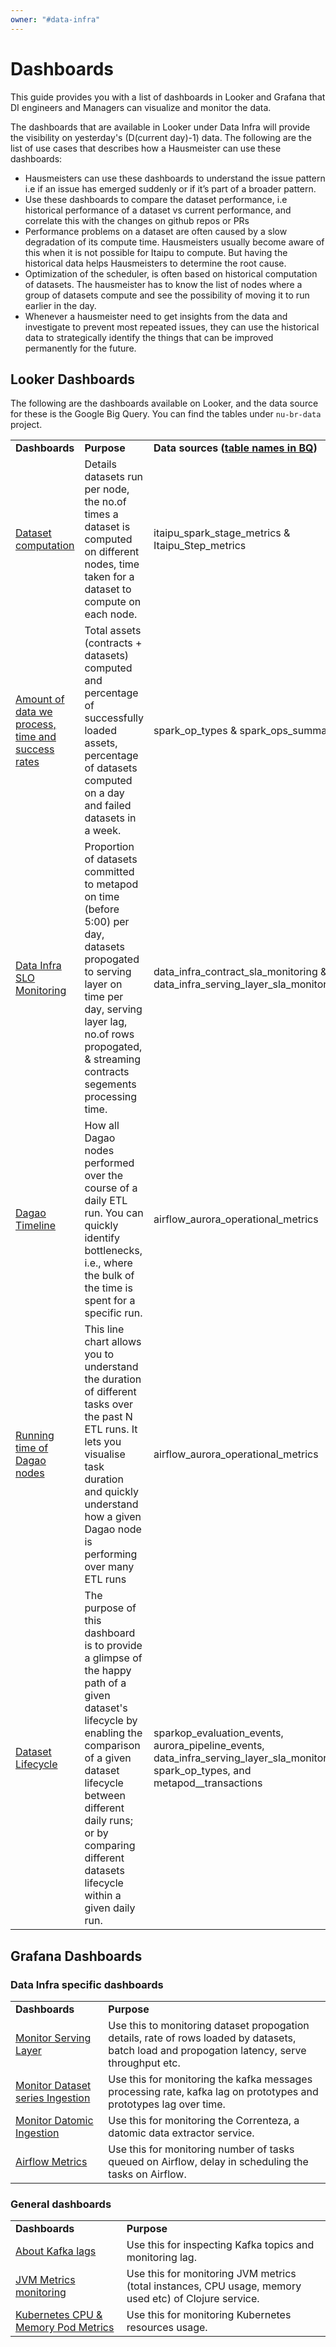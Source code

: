 ```yaml
---
owner: "#data-infra"
---
```


# Dashboards

This guide provides you with a list of dashboards in Looker and Grafana that DI engineers and Managers can visualize and monitor the data.

The dashboards that are available in Looker under Data Infra will provide the visibility on yesterday's (D(current day)-1) data. The following are the list of use cases that describes how a Hausmeister can use these dashboards:

- Hausmeisters can use these dashboards to understand the issue pattern i.e if an issue has emerged suddenly or if it’s part of a broader pattern.
- Use these dashboards to compare the dataset performance, i.e historical performance of a dataset vs current performance, and correlate this with the changes on github repos or PRs
- Performance problems on a dataset are often caused by a slow degradation of its compute time. Hausmeisters usually become aware of this when it is not possible for Itaipu to compute. But having the historical data helps Hausmeisters to determine the root cause.
- Optimization of the scheduler, is often based on historical computation of datasets. The hausmeister has to know the list of nodes where a group of datasets compute and see the possibility of moving it to run earlier in the day.
- Whenever a hausmeister need to get insights from the data and investigate to prevent most repeated issues, they can use the historical data to strategically identify the things that can be improved permanently for the future.

## Looker Dashboards

The following are the dashboards available on Looker, and the data source for these is the Google Big Query. You can find the tables under `nu-br-data` project.

<table>
<tr>
    <td><b>Dashboards</b></td>
    <td><b>Purpose</b></td>
    <td><b>Data sources (<a href="https://console.cloud.google.com/bigquery?project=nu-br-data&page=queries">table names in BQ</a>)</b></td>
</tr>
<tr>
    <td><a href="https://nubank.looker.com/dashboards/3860">Dataset computation</a>
    </td>
    <td>Details datasets run per node, the no.of times a dataset is computed on different nodes, time taken for a dataset to compute on each node.
    </td>
    <td>itaipu_spark_stage_metrics & Itaipu_Step_metrics</td>
</tr>
<tr>
    <td><a href="https://nubank.looker.com/dashboards-next/3918">Amount of data we process, time and success rates</a>
    </td>
    <td>Total assets (contracts + datasets) computed and percentage of successfully loaded assets, percentage of datasets computed on a day and failed datasets in a week.
    </td>
    <td>spark_op_types & spark_ops_summary</td>
</tr>
<tr>
     <td><a href="https://nubank.looker.com/dashboards/2367?Contracts-Type=datomic&filter_config=%7B%22Contracts-Type%22:%5B%7B%22type%22:%22%3D%22,%22values%22:%5B%7B%22constant%22:%22datomic%22%7D,%7B%7D%5D,%22id%22:1%7D%5D%7D">Data Infra SLO Monitoring</a>
    </td>
    <td>Proportion of datasets committed to metapod on time (before 5:00) per day, datasets propogated to serving layer on time per day, serving layer lag, no.of rows propogated, & streaming contracts segements processing time.
    </td>
    <td>data_infra_contract_sla_monitoring &
    data_infra_serving_layer_sla_monitoring</td>
</tr>
<tr>
     <td><a href="https://nubank.looker.com/dashboards/4218">Dagao Timeline</a>
    </td>
    <td>How all Dagao nodes performed over the course of a daily ETL run. You can quickly identify bottlenecks, i.e., where the bulk of the time is spent for a specific run.</td>
    <td>airflow_aurora_operational_metrics</td>
</tr>
<tr>
     <td><a href="https://nubank.looker.com/dashboards-next/4252">Running time of Dagao nodes</a>
    </td>
    <td>This line chart allows you to understand the duration of different tasks over the past N ETL runs. It lets you visualise task duration and quickly understand how a given Dagao node is performing over many ETL runs</td>
    <td>airflow_aurora_operational_metrics</td>
</tr>
<tr>
     <td><a href="https://nubank.looker.com/dashboards/4240">Dataset Lifecycle</a>
    </td>
    <td>The purpose of this dashboard is to provide a glimpse of the happy path of a given dataset's lifecycle by enabling the comparison of a given dataset lifecycle between different daily runs; or by comparing different datasets lifecycle within a given daily run.</td>
    <td>sparkop_evaluation_events, aurora_pipeline_events, data_infra_serving_layer_sla_monitoring, spark_op_types, and metapod__transactions</td>
</tr>
</table>

## Grafana Dashboards

### Data Infra specific dashboards

<table>
<tr>
    <td><b>Dashboards</b></td>
    <td><b>Purpose</b></td>
</tr>
<tr>
   <td><a href="https://prod-grafana.nubank.com.br/d/waGZJY2mk/serving-layer-monitoring?orgId=1">Monitor Serving Layer</a>
    </td>
    <td>
        Use this to monitoring dataset propogation details, rate of rows loaded by datasets, batch load and propogation latency, serve throughput etc.</td>
</tr>
<tr>
    <td><a href=" https://prod-grafana.nubank.com.br/d/000000301/dataset-series-ingestion?orgId=1&refresh=5m">Monitor Dataset series Ingestion</a></td>
    <td>Use this for monitoring the kafka messages processing rate, kafka lag on prototypes and prototypes lag over time.</td>
</tr>
<tr>
    <td><a href="https://prod-grafana.nubank.com.br/d/A8ULVDTmz/correnteza-datomic-extractor-service?orgId=1">Monitor Datomic Ingestion</a></td>
    <td>Use this for monitoring the Correnteza, a datomic data extractor service.</td>
</tr>
<tr>
    <td><a href="https://prod-grafana.nubank.com.br/d/wMprEQbMz/airflow-metrics?orgId=1">Airflow Metrics</a></td>
    <td>Use this for monitoring number of tasks queued on Airflow, delay in scheduling the tasks on Airflow.</td>
</tr>
</td>
</table>

### General dashboards

<table>
<tr>
    <td><b>Dashboards</b></td>
    <td><b>Purpose</b></td>
</tr>
<tr>
    <td><a href="https://prod-grafana.nubank.com.br/d/000000222/kafka-lags-topic-view?orgId=1&refresh=1m">About Kafka lags</a>
    </td>
    <td>
        Use this for inspecting Kafka topics and monitoring lag.
    </td>
</tr>
<tr>
    <td><a href="https://prod-grafana.nubank.com.br/d/000000276/jvm-by-service?orgId=1">JVM Metrics monitoring</a>
    </td>
    <td>Use this for monitoring JVM metrics (total instances, CPU usage, memory used etc) of Clojure service.
    </td>
</tr>
<tr>
     <td><a href="https://prod-grafana.nubank.com.br/d/000000268/kubernetes-cpu-and-memory-pod-metrics?orgId=1&refresh=1m">Kubernetes CPU & Memory Pod Metrics</a>
    </td>
    <td>Use this for monitoring Kubernetes resources usage.</td>
</tr>
</tr>
</table>
